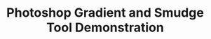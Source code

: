 ---
ee_id: '177'
site: '1'
type: '2'
url: 2007-016-photoshop-gradient-and-smudge-tool-demonstration
title: 'Photoshop Gradient and Smudge Tool Demonstration '
year: '2007'
display_year: '2007'
medium: Inkjet on laminate.
dims: 43 x 43 inches
pitch:
ps:
live_url:
related:
youtube:
related_code:
imgs: photoshop-smudge-2007-016-digital-database-ih.jpg
subheading:
download:
add_credit:
commission:
layout: things-i-made
---